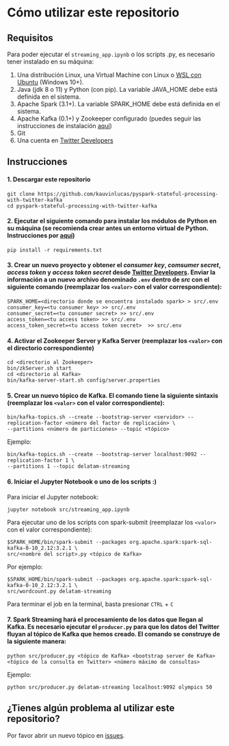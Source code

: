 # Cómo utilizar este repositorio
## Requisitos
Para poder ejecutar el `streaming_app.ipynb` o los scripts .py, es necesario tener instalado en su máquina:
1. Una distribución Linux, una Virtual Machine con Linux o [WSL con Ubuntu](https://ubuntu.com/wsl) (Windows 10+).
2. Java (jdk 8 o 11) y Python (con pip). La variable JAVA_HOME debe está definida en el sistema.
3. Apache Spark (3.1+). La variable SPARK_HOME debe está definida en el sistema.
4. Apache Kafka (0.1+) y Zookeeper configurado (puedes seguir las instrucciones de instalación [aquí](https://www.tutorialspoint.com/apache_kafka/apache_kafka_installation_steps.htm))
5. Git
6. Una cuenta en [Twitter Developers](https://developer.twitter.com)

## Instrucciones
#### 1. Descargar este repositorio
```
git clone https://github.com/kauvinlucas/pyspark-stateful-processing-with-twitter-kafka
cd pyspark-stateful-processing-with-twitter-kafka
```

#### 2. Ejecutar el siguiente comando para instalar los módulos de Python en su máquina (se recomienda crear antes un entorno virtual de Python. Instrucciones por [aquí](https://docs.python.org/es/3.8/library/venv.html))
```
pip install -r requirements.txt
```

#### 3. Crear un nuevo proyecto y obtener el *consumer key*, *comsumer secret*, *access token* y *access token secret* desde [Twitter Developers](https://developer.twitter.com/en/portal/dashboard). Enviar la información a un nuevo archivo denominado `.env` dentro de *src* con el siguiente comando (reemplazar los `<valor>` con el valor correspondiente):
```
SPARK_HOME=<directorio donde se encuentra instalado spark> > src/.env
consumer_key=<tu consumer key> >> src/.env
consumer_secret=<tu consumer secret> >> src/.env
access_token=<tu access token> >> src/.env
access_token_secret=<tu access token secret>  >> src/.env
```

#### 4. Activar el Zookeeper Server y Kafka Server (reemplazar los `<valor>` con el directorio correspondiente)
```
cd <directorio al Zookeeper>
bin/zkServer.sh start
cd <directorio al Kafka>
bin/kafka-server-start.sh config/server.properties
```

#### 5. Crear un nuevo tópico de Kafka. El comando tiene la siguiente sintaxis (reemplazar los `<valor>` con el valor correspondiente):
```
bin/kafka-topics.sh --create --bootstrap-server <servidor> --replication-factor <número del factor de replicación> \
--partitions <número de particiones> --topic <tópico>
```

Ejemplo:
```
bin/kafka-topics.sh --create --bootstrap-server localhost:9092 --replication-factor 1 \
--partitions 1 --topic delatam-streaming
```

#### 6. Iniciar el Jupyter Notebook o uno de los scripts :)
Para iniciar el Jupyter notebook:
```
jupyter notebook src/streaming_app.ipynb
```

Para ejecutar uno de los scripts con spark-submit (reemplazar los `<valor>` con el valor correspondiente):
```
$SPARK_HOME/bin/spark-submit --packages org.apache.spark:spark-sql-kafka-0-10_2.12:3.2.1 \
src/<nombre del script>.py <tópico de Kafka>
```

Por ejemplo:
```
$SPARK_HOME/bin/spark-submit --packages org.apache.spark:spark-sql-kafka-0-10_2.12:3.2.1 \
src/wordcount.py delatam-streaming
```

Para terminar el job en la terminal, basta presionar `CTRL` + `C`

#### 7. Spark Streaming hará el procesamiento de los datos que llegan al Kafka. Es necesario ejecutar el `producer.py` para que los datos del Twitter fluyan al tópico de Kafka que hemos creado. El comando se construye de la siguiente manera:
```
python src/producer.py <tópico de Kafka> <bootstrap server de Kafka> <tópico de la consulta en Twitter> <número máximo de consultas>
```

Ejemplo:
```
python src/producer.py delatam-streaming localhost:9092 olympics 50
```

## ¿Tienes algún problema al utilizar este repositorio?
Por favor abrir un nuevo tópico en [issues](https://github.com/kauvinlucas/pyspark-stateful-processing-with-twitter-kafka/issues).